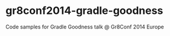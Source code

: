 gr8conf2014-gradle-goodness
===========================

Code samples for Gradle Goodness talk @ Gr8Conf 2014 Europe
